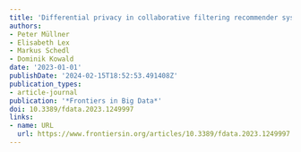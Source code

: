 ```yaml
---
title: 'Differential privacy in collaborative filtering recommender systems: a review'
authors:
- Peter Müllner
- Elisabeth Lex
- Markus Schedl
- Dominik Kowald
date: '2023-01-01'
publishDate: '2024-02-15T18:52:53.491408Z'
publication_types:
- article-journal
publication: '*Frontiers in Big Data*'
doi: 10.3389/fdata.2023.1249997
links:
- name: URL
  url: https://www.frontiersin.org/articles/10.3389/fdata.2023.1249997
---
```

